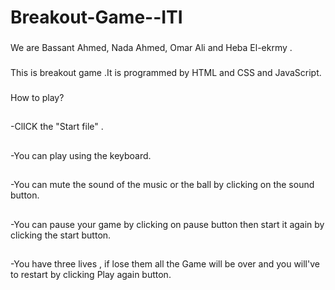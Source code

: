# Breakout-Game--ITI
###
We are Bassant Ahmed, Nada Ahmed, Omar Ali and Heba El-ekrmy .
###
This is breakout game .It is programmed by HTML and CSS and JavaScript.
###
How to play?
##
-ClICK the "Start file" .
##
-You can play using the keyboard. 
##
-You can mute the sound of the music or the ball by clicking on the sound button.
##
-You can pause your game by clicking on pause button then start it again by clicking the start button.
##
-You have three lives , if lose them all the Game will be over and you will've to restart by clicking Play again button.
